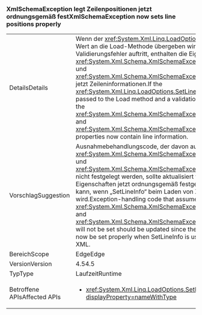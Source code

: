 ### <a name="xmlschemaexception-now-sets-line-positions-properly"></a><span data-ttu-id="db994-101">XmlSchemaException legt Zeilenpositionen jetzt ordnungsgemäß fest</span><span class="sxs-lookup"><span data-stu-id="db994-101">XmlSchemaException now sets line positions properly</span></span>

|   |   |
|---|---|
|<span data-ttu-id="db994-102">Details</span><span class="sxs-lookup"><span data-stu-id="db994-102">Details</span></span>|<span data-ttu-id="db994-103">Wenn der <xref:System.Xml.Linq.LoadOptions.SetLineInfo>-Wert an die Load-Methode übergeben wird und ein Validierungsfehler auftritt, enthalten die Eigenschaften <xref:System.Xml.Schema.XmlSchemaException.LineNumber> und <xref:System.Xml.Schema.XmlSchemaException.LinePosition> jetzt Zeileninformationen.</span><span class="sxs-lookup"><span data-stu-id="db994-103">If the <xref:System.Xml.Linq.LoadOptions.SetLineInfo> value is passed to the Load method and a validation error occurs, the <xref:System.Xml.Schema.XmlSchemaException.LineNumber> and <xref:System.Xml.Schema.XmlSchemaException.LinePosition> properties now contain line information.</span></span>|
|<span data-ttu-id="db994-104">Vorschlag</span><span class="sxs-lookup"><span data-stu-id="db994-104">Suggestion</span></span>|<span data-ttu-id="db994-105">Ausnahmebehandlungscode, der davon ausgeht, dass <xref:System.Xml.Schema.XmlSchemaException.LineNumber> und <xref:System.Xml.Schema.XmlSchemaException.LinePosition> nicht festgelegt werden, sollte aktualisiert werden, da diese Eigenschaften jetzt ordnungsgemäß festgelegt werden kann, wenn „SetLineInfo“ beim Laden von XML verwendet wird.</span><span class="sxs-lookup"><span data-stu-id="db994-105">Exception-handling code that assumes <xref:System.Xml.Schema.XmlSchemaException.LineNumber> and <xref:System.Xml.Schema.XmlSchemaException.LinePosition> will not be set should be updated since these properties will now be set properly when SetLineInfo is used while loading XML.</span></span>|
|<span data-ttu-id="db994-106">Bereich</span><span class="sxs-lookup"><span data-stu-id="db994-106">Scope</span></span>|<span data-ttu-id="db994-107">Edge</span><span class="sxs-lookup"><span data-stu-id="db994-107">Edge</span></span>|
|<span data-ttu-id="db994-108">Version</span><span class="sxs-lookup"><span data-stu-id="db994-108">Version</span></span>|<span data-ttu-id="db994-109">4.5</span><span class="sxs-lookup"><span data-stu-id="db994-109">4.5</span></span>|
|<span data-ttu-id="db994-110">Typ</span><span class="sxs-lookup"><span data-stu-id="db994-110">Type</span></span>|<span data-ttu-id="db994-111">Laufzeit</span><span class="sxs-lookup"><span data-stu-id="db994-111">Runtime</span></span>|
|<span data-ttu-id="db994-112">Betroffene APIs</span><span class="sxs-lookup"><span data-stu-id="db994-112">Affected APIs</span></span>|<ul><li><xref:System.Xml.Linq.LoadOptions.SetLineInfo?displayProperty=nameWithType></li></ul>|

